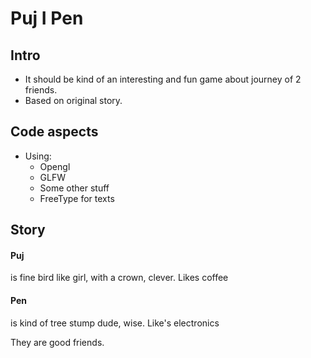 # Puj I Pen

## Intro
* It should be kind of an interesting and fun game about journey of 2 friends.
* Based on original story.

## Code aspects
* Using:  
  * Opengl
  * GLFW
  * Some other stuff
  * FreeType for texts

## Story
#### Puj 
is fine bird like girl, with a crown, clever. Likes coffee
#### Pen
is kind of tree stump dude, wise. Like's electronics

They are good friends.
